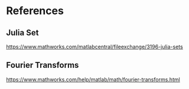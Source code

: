 # References
## Julia Set

https://www.mathworks.com/matlabcentral/fileexchange/3196-julia-sets

## Fourier Transforms

https://www.mathworks.com/help/matlab/math/fourier-transforms.html